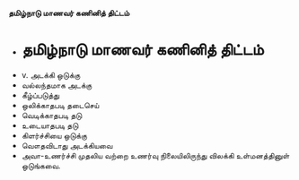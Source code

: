 **தமிழ்நாடு மாணவர் கணினித் திட்டம்**
- # தமிழ்நாடு மாணவர் கணினித் திட்டம்
- v. அடக்கி ஒடுக்கு
- வல்லந்தமாக அடக்கு
- கீழ்ப்படுத்து
- ஒலிக்காதபடி தடைசெய்
- வெடிக்காதபடி தடு
- உடையாதபடி தடு
- கிளர்ச்சியை ஒடுக்கு
- வௌதவிடாது அடக்கியவை
- அவா-உணர்ச்சி முதலிய வற்றை உணர்வு நிலையிலிருந்து விலக்கி உள்மனத்தினுள் ஒடுங்கவை.

